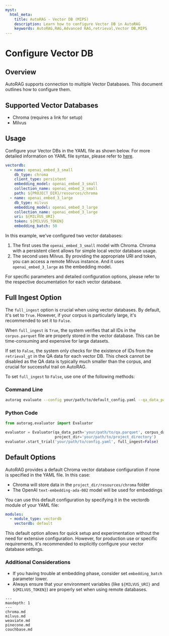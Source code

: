 ```yaml
---
myst:
  html_meta:
    title: AutoRAG - Vector DB (MIPS)
    description: Learn how to configure Vector DB in AutoRAG
    keywords: AutoRAG,RAG,Advanced RAG,retrieval,Vector DB,MIPS
---
```


# Configure Vector DB

## Overview

AutoRAG supports connection to multiple Vector Databases. This document outlines how to configure them.

## Supported Vector Databases

- Chroma (requires a link for setup)
- Milvus

## Usage

Configure your Vector DBs in the YAML file as shown below. For more detailed information on YAML file syntax, please refer to [here](https://docs.auto-rag.com/optimization/custom_config.html).

```yaml
vectordb:
  - name: openai_embed_3_small
    db_type: chroma
    client_type: persistent
    embedding_model: openai_embed_3_small
    collection_name: openai_embed_3_small
    path: ${PROJECT_DIR}/resources/chroma
  - name: openai_embed_3_large
    db_type: milvus
    embedding_model: openai_embed_3_large
    collection_name: openai_embed_3_large
    uri: ${MILVUS_URI}
    token: ${MILVUS_TOKEN}
    embedding_batch: 50
```

In this example, we've configured two vector databases:

1. The first uses the `openai_embed_3_small` model with Chroma. Chroma with a persistent client allows for simple local vector database usage.
2. The second uses Milvus. By providing the appropriate URI and token, you can access a remote Milvus instance. And it uses `openai_embed_3_large` as the embedding model.

For specific parameters and detailed configuration options, please refer to the respective documentation for each vector database.

## Full Ingest Option

The `full_ingest` option is crucial when using vector databases. By default, it's set to `True`. However, if your corpus is particularly large, it's recommended to set it to `False`.

When `full_ingest` is `True`, the system verifies that all IDs in the `corpus.parquet` file are properly stored in the vector database. This can be time-consuming and expensive for large datasets.

If set to `False`, the system only checks for the existence of IDs from the `retrieval_gt` in the QA data for each vector DB. This check cannot be disabled as the QA data is typically much smaller than the corpus, and crucial for successful trail on AutoRAG.

To set `full_ingest` to `False`, use one of the following methods:

### Command Line

```bash
autorag evaluate --config your/path/to/default_config.yaml --qa_data_path your/path/to/qa.parquet --corpus_data_path your/path/to/corpus.parquet --project_dir ./your/project/directory --full_ingest False
```

### Python Code

```python
from autorag.evaluator import Evaluator

evaluator = Evaluator(qa_data_path='your/path/to/qa.parquet', corpus_data_path='your/path/to/corpus.parquet',
                      project_dir='your/path/to/project_directory')
evaluator.start_trial('your/path/to/config.yaml', full_ingest=False)
```

## Default Options

AutoRAG provides a default Chroma vector database configuration if none is specified in the YAML file. In this case:

- Chroma will store data in the `project_dir/resources/chroma` folder
- The OpenAI `text-embedding-ada-002` model will be used for embeddings

You can use this default configuration by specifying it in the vectordb module of your YAML file:

```yaml
modules:
  - module_type: vectordb
    vectordb: default
```

This default option allows for quick setup and experimentation without the need for extensive configuration. However, for production use or specific requirements, it's recommended to explicitly configure your vector database settings.

### Additional Considerations

- If you having trouble at embedding phase, consider set `embedding_batch` parameter lower.
- Always ensure that your environment variables (like `${MILVUS_URI}` and `${MILVUS_TOKEN}`) are properly set when using remote databases.


```{toctree}
---
maxdepth: 1
---
chroma.md
milvus.md
weaviate.md
pinecone.md
couchbase.md
```
